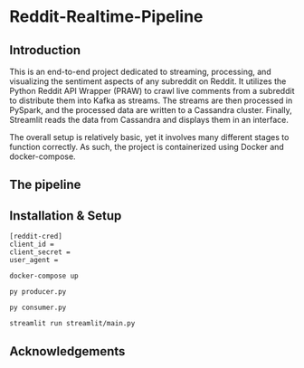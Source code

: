 # Reddit-Realtime-Pipeline

## Introduction
This is an end-to-end project dedicated to streaming, processing, and visualizing the sentiment aspects of any subreddit on Reddit. It utilizes the Python Reddit API Wrapper (PRAW) to crawl live comments from a subreddit to distribute them into Kafka as streams. The streams are then processed in PySpark, and the processed data are written to a Cassandra cluster. Finally, Streamlit reads the data from Cassandra and displays them in an interface. 

The overall setup is relatively basic, yet it involves many different stages to function correctly. As such, the project is containerized using Docker and docker-compose.  

## The pipeline



## Installation & Setup

```
[reddit-cred]
client_id = 
client_secret = 
user_agent = 
```

```
docker-compose up
```

```
py producer.py
```

```
py consumer.py
```

```
streamlit run streamlit/main.py
```

## Acknowledgements


